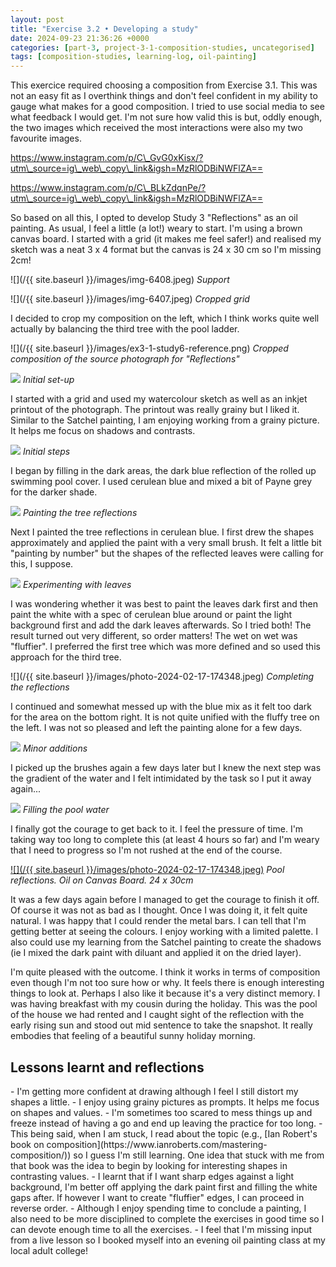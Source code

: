 ```yaml
---
layout: post
title: "Exercise 3.2 • Developing a study"
date: 2024-09-23 21:36:26 +0000
categories: [part-3, project-3-1-composition-studies, uncategorised]
tags: [composition-studies, learning-log, oil-painting]
---
```


This exercice required choosing a composition from Exercise 3.1. This was not an easy fit as I overthink things and don't feel confident in my ability to gauge what makes for a good composition. I tried to use social media to see what feedback I would get. I'm not sure how valid this is but, oddly enough, the two images which received the most interactions were also my two favourite images.

<!-- /wp:paragraph --><!-- wp:columns -->
<!-- wp:column -->
<!-- wp:embed {"url":"https://www.instagram.com/p/C_GvG0xKisx/?utm_source=ig_web_copy_link\u0026igsh=MzRlODBiNWFlZA==","type":"rich","providerNameSlug":"instagram","responsive":true} -->
https://www.instagram.com/p/C\_GvG0xKisx/?utm\_source=ig\_web\_copy\_link&igsh=MzRlODBiNWFlZA==
<!-- /wp:embed -->
<!-- /wp:column --><!-- wp:column -->
<!-- wp:embed {"url":"https://www.instagram.com/p/C_BLkZdqnPe/?utm_source=ig_web_copy_link\u0026igsh=MzRlODBiNWFlZA==","type":"rich","providerNameSlug":"instagram","responsive":true} -->
https://www.instagram.com/p/C\_BLkZdqnPe/?utm\_source=ig\_web\_copy\_link&igsh=MzRlODBiNWFlZA==
<!-- /wp:embed -->
<!-- /wp:column -->
<!-- /wp:columns --><!-- wp:paragraph -->

So based on all this, I opted to develop Study 3 "Reflections" as an oil painting. As usual, I feel a little (a lot!) weary to start. I'm using a brown canvas board. I started with a grid (it makes me feel safer!) and realised my sketch was a neat 3 x 4 format but the canvas is 24 x 30 cm so I'm missing 2cm!

<!-- /wp:paragraph --><!-- wp:columns -->
<!-- wp:column -->
<!-- wp:image {"id":1057,"sizeSlug":"full","linkDestination":"none"} -->
![](/{{ site.baseurl }}/images/img-6408.jpeg)
_Support_
<!-- /wp:image -->
<!-- /wp:column --><!-- wp:column -->
<!-- wp:image {"id":1058,"sizeSlug":"full","linkDestination":"none"} -->
![](/{{ site.baseurl }}/images/img-6407.jpeg)
_Cropped grid_
<!-- /wp:image -->
<!-- /wp:column -->
<!-- /wp:columns --><!-- wp:paragraph -->

I decided to crop my composition on the left, which I think works quite well actually by balancing the third tree with the pool ladder.

<!-- /wp:paragraph --><!-- wp:image {"id":1056,"sizeSlug":"full","linkDestination":"none"} -->
![](/{{ site.baseurl }}/images/ex3-1-study6-reference.png)
_Cropped composition of the source photograph for "Reflections"_
<!-- /wp:image --><!-- wp:image {"id":1063,"sizeSlug":"large"} -->
![](https://spaces.oca.ac.uk/gaellelog/wp-content/uploads/sites/5355/2024/09/img_6409.jpg)
_Initial set-up_
<!-- /wp:image --><!-- wp:paragraph -->

I started with a grid and used my watercolour sketch as well as an inkjet printout of the photograph. The printout was really grainy but I liked it. Similar to the Satchel painting, I am enjoying working from a grainy picture. It helps me focus on shadows and contrasts.

<!-- /wp:paragraph --><!-- wp:image {"id":1064,"sizeSlug":"large"} -->
![](https://spaces.oca.ac.uk/gaellelog/wp-content/uploads/sites/5355/2024/09/img_6427.jpg)
_Initial steps_
<!-- /wp:image --><!-- wp:paragraph -->

I began by filling in the dark areas, the dark blue reflection of the rolled up swimming pool cover. I used cerulean blue and mixed a bit of Payne grey for the darker shade.

<!-- /wp:paragraph --><!-- wp:image {"id":1065,"sizeSlug":"large"} -->
![](https://spaces.oca.ac.uk/gaellelog/wp-content/uploads/sites/5355/2024/09/img_6429.jpg)
_Painting the tree reflections_
<!-- /wp:image --><!-- wp:paragraph -->

Next I painted the tree reflections in cerulean blue. I first drew the shapes approximately and applied the paint with a very small brush. It felt a little bit "painting by number" but the shapes of the reflected leaves were calling for this, I suppose.

<!-- /wp:paragraph --><!-- wp:image {"id":1066,"sizeSlug":"large"} -->
![](https://spaces.oca.ac.uk/gaellelog/wp-content/uploads/sites/5355/2024/09/img_6435.jpg)
_Experimenting with leaves_
<!-- /wp:image --><!-- wp:paragraph -->

I was wondering whether it was best to paint the leaves dark first and then paint the white with a spec of cerulean blue around or paint the light background first and add the dark leaves afterwards. So I tried both! The result turned out very different, so order matters! The wet on wet was "fluffier". I preferred the first tree which was more defined and so used this approach for the third tree.

<!-- /wp:paragraph --><!-- wp:image {"id":1067,"sizeSlug":"large"} -->
![](/{{ site.baseurl }}/images/photo-2024-02-17-174348.jpeg)
_Completing the reflections_
<!-- /wp:image --><!-- wp:paragraph -->

I continued and somewhat messed up with the blue mix as it felt too dark for the area on the bottom right. It is not quite unified with the fluffy tree on the left. I was not so pleased and left the painting alone for a few days.

<!-- /wp:paragraph --><!-- wp:image {"id":1068,"sizeSlug":"large"} -->
![](https://spaces.oca.ac.uk/gaellelog/wp-content/uploads/sites/5355/2024/09/img_6538.jpg)
_Minor additions_
<!-- /wp:image --><!-- wp:paragraph -->

I picked up the brushes again a few days later but I knew the next step was the gradient of the water and I felt intimidated by the task so I put it away again...

<!-- /wp:paragraph --><!-- wp:image {"id":1069,"sizeSlug":"large"} -->
![](https://spaces.oca.ac.uk/gaellelog/wp-content/uploads/sites/5355/2024/09/img_6638.jpg)
_Filling the pool water_
<!-- /wp:image --><!-- wp:paragraph -->

I finally got the courage to get back to it. I feel the pressure of time. I'm taking way too long to complete this (at least 4 hours so far) and I'm weary that I need to progress so I'm not rushed at the end of the course.

<!-- /wp:paragraph --><!-- wp:image {"id":1070,"sizeSlug":"large","linkDestination":"media"} -->
[![](/{{ site.baseurl }}/images/photo-2024-02-17-174348.jpeg)](https://spaces.oca.ac.uk/gaellelog/wp-content/uploads/sites/5355/2024/09/photo_2024-09-23_194044-1.jpg)
_Pool reflections. Oil on Canvas Board. 24 x 30cm_
<!-- /wp:image --><!-- wp:paragraph -->

It was a few days again before I managed to get the courage to finish it off. Of course it was not as bad as I thought. Once I was doing it, it felt quite natural. I was happy that I could render the metal bars. I can tell that I'm getting better at seeing the colours. I enjoy working with a limited palette. I also could use my learning from the Satchel painting to create the shadows (ie I mixed the dark paint with diluant and applied it on the dried layer).

<!-- /wp:paragraph --><!-- wp:paragraph -->

I'm quite pleased with the outcome. I think it works in terms of composition even though I'm not too sure how or why. It feels there is enough interesting things to look at. Perhaps I also like it because it's a very distinct memory. I was having breakfast with my cousin during the holiday. This was the pool of the house we had rented and I caught sight of the reflection with the early rising sun and stood out mid sentence to take the snapshot. It really embodies that feeling of a beautiful sunny holiday morning.

<!-- /wp:paragraph --><!-- wp:heading -->
## Lessons learnt and reflections
<!-- /wp:heading --><!-- wp:list -->
<!-- wp:list-item -->- I'm getting more confident at drawing although I feel I still distort my shapes a little.
<!-- /wp:list-item --><!-- wp:list-item -->- I enjoy using grainy pictures as prompts. It helps me focus on shapes and values. 
<!-- /wp:list-item --><!-- wp:list-item -->- I'm sometimes too scared to mess things up and freeze instead of having a go and end up leaving the practice for too long. 
<!-- /wp:list-item --><!-- wp:list-item -->- This being said, when I am stuck, I read about the topic (e.g., [Ian Robert's book on composition](https://www.ianroberts.com/mastering-composition/)) so I guess I'm still learning. One idea that stuck with me from that book was the idea to begin by looking for interesting shapes in contrasting values.
<!-- /wp:list-item --><!-- wp:list-item -->- I learnt that if I want sharp edges against a light background, I'm better off applying the dark paint first and filling the white gaps after. If however I want to create "fluffier" edges, I can proceed in reverse order. 
<!-- /wp:list-item --><!-- wp:list-item -->- Although I enjoy spending time to conclude a painting, I also need to be more disciplined to complete the exercises in good time so I can devote enough time to all the exercises. 
<!-- /wp:list-item --><!-- wp:list-item -->- I feel that I'm missing input from a live lesson so I booked myself into an evening oil painting class at my local adult college!
<!-- /wp:list-item -->
<!-- /wp:list --><!-- wp:paragraph -->

<!-- /wp:paragraph -->